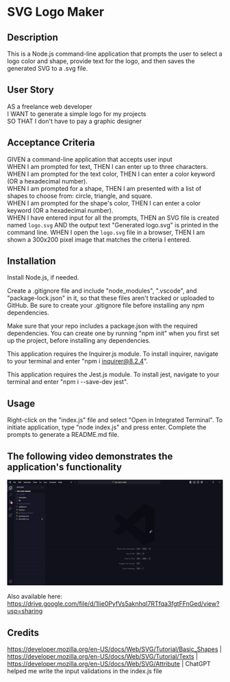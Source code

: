 # SVG Logo Maker

## Description
This is a Node.js command-line application that prompts the user to select a logo color and shape, provide text for the logo, and then saves the generated SVG to a .svg file.

## User Story
AS a freelance web developer  
I WANT to generate a simple logo for my projects  
SO THAT I don't have to pay a graphic designer

## Acceptance Criteria
GIVEN a command-line application that accepts user input  
WHEN I am prompted for text, THEN I can enter up to three characters.  
WHEN I am prompted for the text color, THEN I can enter a color keyword (OR a hexadecimal number).  
WHEN I am prompted for a shape, THEN I am presented with a list of shapes to choose from: circle, triangle, and square.  
WHEN I am prompted for the shape's color, THEN I can enter a color keyword (OR a hexadecimal number).  
WHEN I have entered input for all the prompts, THEN an SVG file is created named `logo.svg` AND the output text "Generated logo.svg" is printed in the command line. 
WHEN I open the `logo.svg` file in a browser, THEN I am shown a 300x200 pixel image that matches the criteria I entered.  

## Installation
Install Node.js, if needed.     

Create a .gitignore file and include "node_modules", ".vscode", and "package-lock.json" in it, so that these files aren't tracked or uploaded to GitHub. Be sure to create your .gitignore file before installing any npm dependencies.     

Make sure that your repo includes a package.json with the required dependencies. You can create one by running "npm init" when you first set up the project, before installing any dependencies.     

This application requires the Inquirer.js module. To install inquirer, navigate to your terminal and enter "npm i inquirer@8.2.4".    

This application requires the Jest.js module. To install jest, navigate to your terminal and enter "npm i --save-dev jest".    

## Usage
Right-click on the "index.js" file and select "Open in Integrated Terminal". To initiate application, type "node index.js" and press enter. Complete the prompts to generate a README.md file.

## The following video demonstrates the application's functionality
![Demonstration of node.js application that prompts user to enter up to three characters, the text color, the shape, and the shape color and then generates an SVG logo.](https://github.com/Meowlory3579/svg-logo-maker/blob/main/assets/svg-logo-maker.gif)

Also available here: https://drive.google.com/file/d/1Iie0PyfVs5aknhqI7RTfqa3fgtFFnGed/view?usp=sharing

## Credits
https://developer.mozilla.org/en-US/docs/Web/SVG/Tutorial/Basic_Shapes | https://developer.mozilla.org/en-US/docs/Web/SVG/Tutorial/Texts | https://developer.mozilla.org/en-US/docs/Web/SVG/Attribute | ChatGPT helped me write the input validations in the index.js file